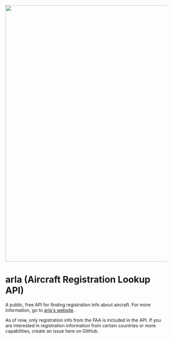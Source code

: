 <p align="center">
  <img width="800" src="https://cloud-1gpgx2exn-hack-club-bot.vercel.app/0image.png">
</p>

# arla (Aircraft Registration Lookup API)

A public, free API for finding registration info about aircraft. For more information, go to [arla's website](https://arla.njf.dev).

As of now, only registration info from the FAA is included in the API. If you are interested in registration information from certain countries or more capabilities, create an issue here on GitHub.
